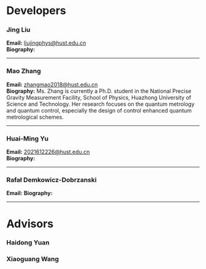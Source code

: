 # Developers

### **Jing Liu**
**Email:** <liujingphys@hust.edu.cn>  
**Biography:**

---
### **Mao Zhang**  
**Email:** <zhangmao2018@hust.edu.cn>  
**Biography:** Ms. Zhang is currently a Ph.D. student in the National Precise Gravity 
Measurement Facility, School of Physics, Huazhong University of Science and Technology. 
Her research focuses on the quantum metrology and quantum control, especially the design 
of control enhanced quantum metrological schemes. 

---
### **Huai-Ming Yu**  
**Email:** <2021612226@hust.edu.cn>  
**Biography:**

---

### **Rafał Demkowicz-Dobrzanski**  
**Email:** 
**Biography:**

---

# Advisors

### Haidong Yuan

### Xiaoguang Wang

